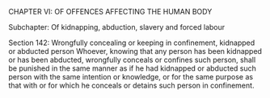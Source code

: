 CHAPTER VI: OF OFFENCES AFFECTING THE HUMAN BODY

Subchapter: Of kidnapping, abduction, slavery and forced labour

Section 142: Wrongfully concealing or keeping in confinement, kidnapped or abducted person
Whoever, knowing that any person has been kidnapped or has been abducted, wrongfully conceals or confines such person, shall be punished in the same manner as if he had kidnapped or abducted such person with the same intention or knowledge, or for the same purpose as that with or for which he conceals or detains such person in confinement.

